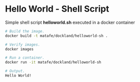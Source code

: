 # Hello World - Shell Script

Simple shell script **helloworld.sh** executed in a docker container

```bash
# Build the image.
docker build -t matafe/dockland/helloworld-sh .

# Verify images.
docker images

# Run a container.
docker run -it matafe/dockland/helloworld-sh

# Output.
Hello World!
```